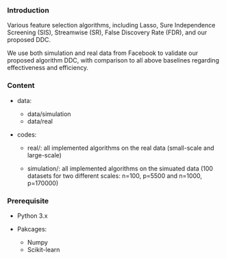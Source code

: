 ### Introduction

Various feature selection algorithms, including Lasso, Sure Independence Screening (SIS), Streamwise (SR), False Discovery Rate (FDR), and our proposed DDC.

We use both simulation and real data from Facebook to validate our proposed algorithm DDC, with comparison to all above baselines regarding effectiveness and efficiency.

### Content

- data:
  - data/simulation
  - data/real
  
- codes:
  - real/: all implemented algorithms on the real data (small-scale and large-scale)
   
  - simulation/: all implemented algorithms on the simuated data (100 datasets for two different scales: n=100, p=5500 and n=1000, p=170000)
  

### Prerequisite
- Python 3.x

- Pakcages:
  - Numpy
  - Scikit-learn
